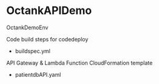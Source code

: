 # OctankAPIDemo
OctankDemoEnv

Code build steps for codedeploy
- buildspec.yml

API Gateway & Lambda Function CloudFormation template
- patientdbAPI.yaml
